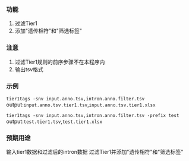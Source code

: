 ### 功能
1. 过滤Tier1
2. 添加"遗传相符"和"筛选标签"

### 注意
1. 过滤Tier1规则的前序步骤不在本程序内
2. 输出tsv格式

### 示例
`tier1tags -snv input.anno.tsv,intron.anno.filter.tsv`  
output:`input.anno.tsv.tier1.tsv`,`input.anno.tsv.tier1.xlsx`

`tier1tags -snv input.anno.tsv,intron.anno.filter.tsv -prefix test`  
output:`test.tier1.tsv`,`test.tier1.xlsx`

### 预期用途
输入tier1数据和过滤后的intron数据
过滤Tier1并添加"遗传相符"和"筛选标签"